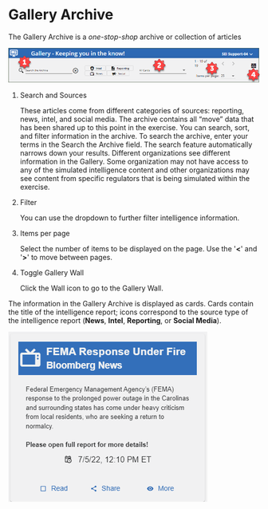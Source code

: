 # Gallery Archive

The Gallery Archive is a *one-stop-shop* archive or collection of articles

![Gallery Archive](../../assets/img/gallery-archive.png)

1. Search and Sources
    
    These articles come from different categories of sources: reporting, news, intel, and social media. The archive contains all “move” data that has been shared up to this point in the exercise. You can search, sort, and filter information in the archive.
    To search the archive, enter your terms in the Search the Archive field. The search feature automatically narrows down your results.
    Different organizations see different information in the Gallery. Some organization may not have access to any of the simulated intelligence content and other organizations may see content from specific regulators that is being simulated within the exercise.
    
2. Filter

    You can use the dropdown to further filter intelligence information.
    
3. Items per page

    Select the number of items to be displayed on the page. Use the '**<**' and '**>**' to move between pages.
    
4. Toggle Gallery Wall

    Click the Wall icon to go to the Gallery Wall.

The information in the Gallery Archive is displayed as cards. Cards contain the title of the intelligence report; icons correspond to the source type of the intelligence report (**News**, **Intel**, **Reporting**, or **Social Media**).

![Gallery Archive Card](../../assets/img/gallery-archive-card.png)
